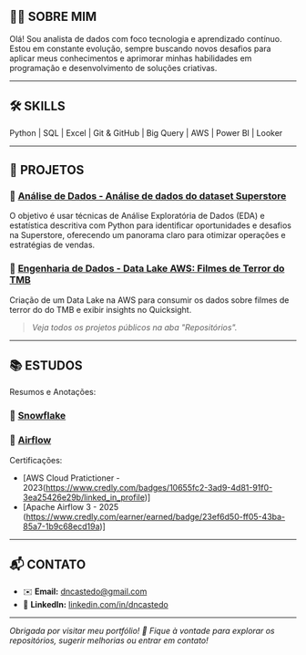 ## 👩‍💻 SOBRE MIM

Olá! Sou analista de dados com foco tecnologia e aprendizado contínuo. Estou em constante evolução, sempre buscando novos desafios para aplicar meus conhecimentos e aprimorar minhas habilidades em programação e desenvolvimento de soluções criativas.

<!--Atualmente foco meus estudos e projetos em desenvolvimento web, automações com Python e tecnologias modernas que contribuem para soluções práticas e eficientes. -->

---

## 🛠️ SKILLS

Python  |  SQL  |  Excel | Git & GitHub  | Big Query  |  AWS  |  Power BI  |  Looker  

---

## 🚀 PROJETOS


### 🔹 [Análise de Dados - Análise de dados do dataset Superstore](https://github.com/dncastedo/projeto-analise-dados-superstore)

O objetivo é usar técnicas de Análise Exploratória de Dados (EDA) e estatística descritiva com Python para identificar oportunidades e desafios na Superstore, oferecendo um panorama claro para otimizar operações e estratégias de vendas.

### 🔹 [Engenharia de Dados - Data Lake AWS: Filmes de Terror do TMB](https://github.com/dncastedo/estagio-compass-uol-aws-de/tree/master/Desafio)

Criação de um Data Lake na AWS para consumir os dados sobre filmes de terror do do TMB e exibir insights no Quicksight.

<!-- ### 🔹 [Painel Interativo com Dash](https://github.com/seuusuario/nome-do-repositorio)

Dashboard de visualização de dados com filtros interativos, gráficos e layout responsivo. -->

> _Veja todos os projetos públicos na aba "Repositórios"._

---

## 📚 ESTUDOS

Resumos e Anotações: 

### 🔹 [Snowflake](https://github.com/dncastedo/estudos-snowflake)
### 🔹 [Airflow](https://github.com/dncastedo/estudos-airflow)
<!--### 🔹 [Modelagem de Dados](https://github.com/seuusuario/nome-do-repositorio)
### 🔹 [Arquitetura de Dados](https://github.com/seuusuario/nome-do-repositorio)
### 🔹 [Estatística](https://github.com/seuusuario/nome-do-repositorio)
### 🔹 [Docker](https://github.com/seuusuario/nome-do-repositorio)
### 🔹 [Snowflake](https://github.com/seuusuario/nome-do-repositorio)
### 🔹 [Spark](https://github.com/seuusuario/nome-do-repositorio) -->


Certificações:

- [AWS Cloud Pratictioner - 2023(https://www.credly.com/badges/10655fc2-3ad9-4d81-91f0-3ea25426e29b/linked_in_profile)]
- [Apache Airflow 3 - 2025 (https://www.credly.com/earner/earned/badge/23ef6d50-ff05-43ba-85a7-1b9c68ecd19a)]

---

## 📬 CONTATO

- ✉️ **Email:** dncastedo@gmail.com
- 💼 **LinkedIn:** [linkedin.com/in/dncastedo](https://linkedin.com/in/dncastedo)
---

_Obrigada por visitar meu portfólio! 💙 Fique à vontade para explorar os repositórios, sugerir melhorias ou entrar em contato!_

